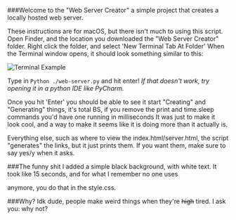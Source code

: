 ###Welcome to the "Web Server Creator" a simple project that creates a locally hosted web server. 

These instructions are for macOS, but there isn't much to using this script.
Open Finder, and the location you downloaded the "Web Server Creator" folder. 
Right click the folder, and select 'New Terminal Tab At Folder'
When the Terminal window opens, it should look something similar to this: 

![Terminal Example](https://github.com/hack-everything/Simple-Python-Web-Serfver-Creator/blob/master/Terminal%20-%20Imgur.png)

Type in ````Python ./web-server.py```` and hit enter! 
*If that doesn't work, try opening it in a python IDE like PyCharm.*

Once you hit 'Enter' you should be able to see it start "Creating" and "Generating" things,
it's total BS, if you remove the print and time.sleep commands you'd have one running in milliseconds 
It was just to make it look cool, and a way to make it seems like it is doing more 
than it actually is. 

Everything else, such as where to view the index.html/server.html, 
the script "generates" the links, but it just prints them. If you want them, make sure to say yes/y 
when it asks.

###The funny shit
I added a simple black background, with white text. It took like 15 seconds, and for what I remember no one uses
<style> [   ] </style> anymore, you do that in the style.css. 

###Why?
Idk dude, people make weird things when they're ~~high~~ tired. I ask you: why not?




